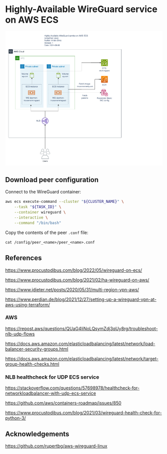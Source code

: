 # Highly-Available WireGuard service on AWS ECS

![Highly-Available WireGuard service on AWS ECS](./docs/ecs-wireguard.drawio.png "Highly-Available WireGuard service on AWS ECS")

## Download peer configuration

Connect to the WireGuard container:

```sh
aws ecs execute-command --cluster "${CLUSTER_NAME}" \
    --task "${TASK_ID}" \
    --container wireguard \
    --interactive \
    --command "/bin/bash"
```

Copy the contents of the peer `.conf` file:

```txt
cat /config/peer_<name>/peer_<name>.conf
```

## References

<https://www.procustodibus.com/blog/2022/05/wireguard-on-ecs/>

<https://www.procustodibus.com/blog/2021/02/ha-wireguard-on-aws/>

<https://www.jdieter.net/posts/2020/05/31/multi-region-vpn-aws/>

<https://www.perdian.de/blog/2021/12/27/setting-up-a-wireguard-vpn-at-aws-using-terraform/>

### AWS

<https://repost.aws/questions/QUaG4liNoLQsymZdj3qUy8rg/troubleshoot-nlb-udp-flows>

<https://docs.aws.amazon.com/elasticloadbalancing/latest/network/load-balancer-security-groups.html>

<https://docs.aws.amazon.com/elasticloadbalancing/latest/network/target-group-health-checks.html>

### NLB healthcheck for UDP ECS service

<https://stackoverflow.com/questions/57698978/healthcheck-for-networkloadbalancer-with-udp-ecs-service>

<https://github.com/aws/containers-roadmap/issues/850>

<https://www.procustodibus.com/blog/2021/03/wireguard-health-check-for-python-3/>

## Acknowledgements

<https://github.com/rupertbg/aws-wireguard-linux>
